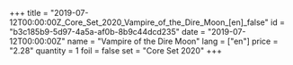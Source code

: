 +++
title = "2019-07-12T00:00:00Z_Core_Set_2020_Vampire_of_the_Dire_Moon_[en]_false"
id = "b3c185b9-5d97-4a5a-af0b-8b9c44dcd235"
date = "2019-07-12T00:00:00Z"
name = "Vampire of the Dire Moon"
lang = ["en"]
price = "2.28"
quantity = 1
foil = false
set = "Core Set 2020"
+++
